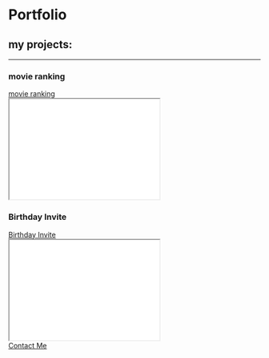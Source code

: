 <!DOCTYPE html>
<html lang="en">
<head>
    <meta charset="UTF-8">
    <meta name="viewport" content="width=device-width, initial-scale=1.0">
    <title>Portfolio</title>
</head>
<body>
    <h1>Portfolio</h1>
    <h2>my projects:</h2>
    <hr>
    <h3>movie ranking</h3>
    <a href="./lesson 1 movie ranking project.md">movie ranking</a>
    <br>
    <iframe src="./lesson 1 movie ranking project.md" title="movie ranking" height="200"></iframe>
    <h3>Birthday Invite</h3>
    <a href="./lesson 2 Birthday Invite Project class.md">Birthday Invite</a>
    <br>
    <iframe src="./lesson 2 Birthday Invite Project class.md" title="Birthday Invite" height="200"></iframe>
    <br>
    <a href="./Contact Me.html">Contact Me</a>
</body>
</html>
